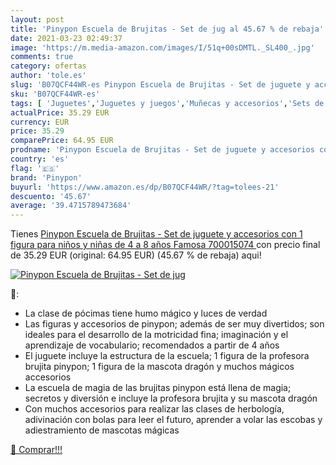 ```yaml
---
layout: post
title: 'Pinypon Escuela de Brujitas - Set de jug al 45.67 % de rebaja'
date: 2021-03-23 02:49:37
image: 'https://m.media-amazon.com/images/I/51q+00sDMTL._SL400_.jpg'
comments: true
category: ofertas
author: 'tole.es'
slug: 'B07QCF44WR-es Pinypon Escuela de Brujitas - Set de juguete y accesorios...'
sku: 'B07QCF44WR-es'
tags: [ 'Juguetes','Juguetes y juegos','Muñecas y accesorios','Sets de accesorios','famosa','pinypon', ]
actualPrice: 35.29 EUR
currency: EUR
price: 35.29
comparePrice: 64.95 EUR
prodname: 'Pinypon Escuela de Brujitas - Set de juguete y accesorios con 1 figura para niños y niñas de 4 a 8 años  Famosa 700015074 '
country: 'es'
flag: '🇪🇸'
brand: 'Pinypon'
buyurl: 'https://www.amazon.es/dp/B07QCF44WR/?tag=tolees-21'
descuento: '45.67'
average: '39.4715789473684'
---
```


Tienes [Pinypon Escuela de Brujitas - Set de juguete y accesorios con 1 figura para niños y niñas de 4 a 8 años  Famosa 700015074 ](https://www.amazon.es/dp/B07QCF44WR/?tag=tolees-21) con precio final de  35.29 EUR (original: 64.95 EUR) (45.67 %  de rebaja) aqui!

[![Pinypon Escuela de Brujitas - Set de jug](https://m.media-amazon.com/images/I/51q+00sDMTL._SL400_.jpg)](https://www.amazon.es/dp/B07QCF44WR/?tag=tolees-21)

🔎:

- La clase de pócimas tiene humo mágico y luces de verdad
- Las figuras y accesorios de pinypon; además de ser muy divertidos; son ideales para el desarrollo de la motricidad fina; imaginación y el aprendizaje de vocabulario; recomendados a partir de 4 años
- El juguete incluye la estructura de la escuela; 1 figura de la profesora brujita pinypon; 1 figura de la mascota dragón y muchos mágicos accesorios
- La escuela de magia de las brujitas pinypon está llena de magia; secretos y diversión e incluye la profesora brujita y su mascota dragón
- Con muchos accesorios para realizar las clases de herbología, adivinación con bolas para leer el futuro, aprender a volar las escobas y adiestramiento de mascotas mágicas

[🛒 Comprar!!!](https://www.amazon.es/dp/B07QCF44WR/?tag=tolees-21)
